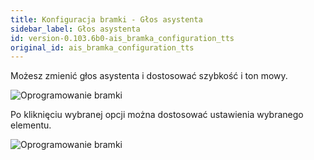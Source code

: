 ```yaml
---
title: Konfiguracja bramki - Głos asystenta
sidebar_label: Głos asystenta
id: version-0.103.6b0-ais_bramka_configuration_tts
original_id: ais_bramka_configuration_tts
---
```


Możesz zmienić głos asystenta i dostosować szybkość i ton mowy.

![Oprogramowanie bramki](/AIS-docs/img/en/bramka/config_ais_dom_section4.png)

Po kliknięciu wybranej opcji można dostosować ustawienia wybranego elementu.

![Oprogramowanie bramki](/AIS-docs/img/en/bramka/config_ais_dom_section4_2.png)
